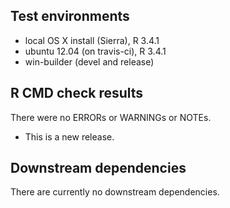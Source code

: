 ## Test environments
* local OS X install (Sierra), R 3.4.1
* ubuntu 12.04 (on travis-ci), R 3.4.1
* win-builder (devel and release)

## R CMD check results
There were no ERRORs or WARNINGs or NOTEs.

* This is a new release.

## Downstream dependencies
There are currently no downstream dependencies.
